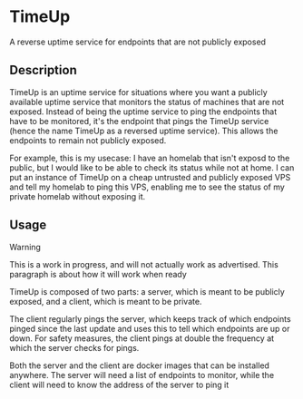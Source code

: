 # TimeUp

A reverse uptime service for endpoints that are not publicly exposed

## Description

TimeUp is an uptime service for situations where you want a publicly available
uptime service that monitors the status of machines that are not exposed.
Instead of being the uptime service to ping the endpoints that have to be
monitored, it's the endpoint that pings the TimeUp service (hence the name
TimeUp as a reversed uptime service). This allows the endpoints to remain not
publicly exposed.

For example, this is my usecase: I have an homelab that isn't exposd to the
public, but I would like to be able to check its status while not at home. I can
put an instance of TimeUp on a cheap untrusted and publicly exposed VPS and tell
my homelab to ping this VPS, enabling me to see the status of my private homelab
without exposing it.

## Usage

> [!WARNING]
> This is a work in progress, and will not actually work as
> advertised. This paragraph is about how it will work when ready

TimeUp is composed of two parts: a server, which is meant to be publicly
exposed, and a client, which is meant to be private.

The client regularly pings the server, which keeps track of which endpoints
pinged since the last update and uses this to tell which endpoints are up or
down. For safety measures, the client pings at double the frequency at which the
server checks for pings.

Both the server and the client are docker images that can be installed anywhere.
The server will need a list of endpoints to monitor, while the client will need
to know the address of the server to ping it
